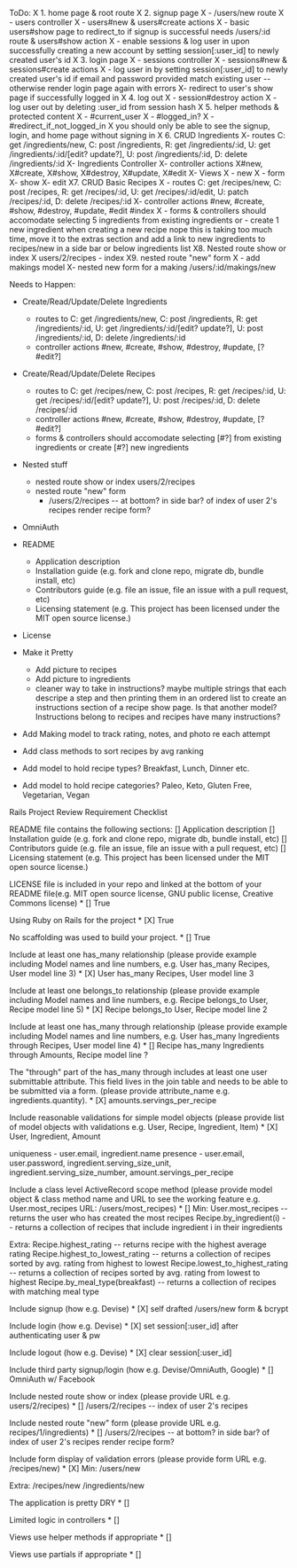 ToDo:
  X 1. home page & root route
  X 2. signup page 
    X - /users/new route
    X - users controller
    X - users#new & users#create actions
    X - basic users#show page to redirect_to if signup is successful
        needs /users/:id route & users#show action
    X - enable sessions & log user in upon successfully creating a new account by setting session[:user_id] to newly created user's id
  X 3. login page
    X - sessions controller
    X - sessions#new & sessions#create actions
    X - log user in by setting session[:user_id] to newly created user's id if email and password provided match existing user -- otherwise render login page again with errors
    X- redirect to user's show page if successfully logged in
  X 4. log out 
    X - session#destroy action
    X - log user out by deleting :user_id from session hash
  X 5. helper methods & protected content
    X - #current_user
    X - #logged_in?
    X - #redirect_if_not_logged_in
       X you should only be able to see the signup, login, and home page without signing in
  X 6. CRUD Ingredients
      X- routes
        C: get /ingredients/new, C: post /ingredients, 
        R: get /ingredients/:id, 
        U: get /ingredients/:id/[edit? update?], U: post /ingredients/:id, 
        D: delete /ingredients/:id
      X- Ingredients Controller
      X- controller actions 
        X#new, 
        X#create, 
        X#show, 
        X#destroy, 
        X#update,
        X#edit
      X- Views
        X - new
        X - form
        X- show
        X- edit
    X7. CRUD Basic Recipes
      X - routes
        C: get /recipes/new, C: post /recipes, 
        R: get /recipes/:id, U: get /recipes/:id/edit, 
        U: patch /recipes/:id, 
        D: delete /recipes/:id
      X- controller actions 
        #new, #create, 
        #show, 
        #destroy, 
        #update,
        #edit
        #index
      X - forms & controllers should accomodate selecting 5 ingredients from existing ingredients or 
       - create 1 new ingredient when creating a new recipe
       nope this is taking too much time, move it to the extras section and add a link to new ingredients to recipes/new in a side bar or below ingredients list 
    X8. Nested route show or index
        X users/2/recipes - index
    X9. nested route "new" form
      X - add makings model
      X- nested new form for a making
        /users/:id/makings/new



 Needs to Happen:
 - Create/Read/Update/Delete Ingredients
    - routes to C: get /ingredients/new, C: post /ingredients, R: get /ingredients/:id, U: get /ingredients/:id/[edit? update?], U: post /ingredients/:id, D: delete /ingredients/:id
    - controller actions #new, #create, #show, #destroy, #update, [? #edit?]

 - Create/Read/Update/Delete Recipes 
    - routes to C: get /recipes/new, C: post /recipes, R: get /recipes/:id, U: get /recipes/:id/[edit? update?], U: post /recipes/:id, D: delete /recipes/:id
    - controller actions #new, #create, #show, #destroy, #update, [? #edit?]
    - forms & controllers should accomodate selecting [#?] from existing ingredients or create [#?] new ingredients
  
  - Nested stuff
    - nested route show or index
        users/2/recipes
    - nested route "new" form
      - /users/2/recipes -- at bottom? in side bar? of index of user 2's recipes render recipe form?

  - OmniAuth
  - README 
    - Application description
    - Installation guide (e.g. fork and clone repo, migrate db, bundle install, etc)
    - Contributors guide (e.g. file an issue, file an issue with a pull request, etc)
    - Licensing statement (e.g. This project has been licensed under the MIT open source license.)

  - License





  - Make it Pretty
    - Add picture to recipes
    - Add picture to ingredients
    - cleaner way to take in instructions? maybe multiple strings that each descripe a step and then printing them in an ordered list to create an instructions section of a recipe show page. Is that another model? Instructions belong to recipes and recipes have many instructions?

  - Add Making model to track rating, notes, and photo re each attempt
  - Add class methods to sort recipes by avg ranking

  - Add model to hold recipe types? Breakfast, Lunch, Dinner etc.
  - Add model to hold recipe categories? Paleo, Keto, Gluten Free, Vegetarian, Vegan 




Rails Project Review Requirement Checklist

README file contains the following sections: 
[] Application description
[] Installation guide (e.g. fork and clone repo, migrate db, bundle install, etc)
[] Contributors guide (e.g. file an issue, file an issue with a pull request, etc)
[] Licensing statement (e.g. This project has been licensed under the MIT open source license.)

LICENSE file is included in your repo and linked at the bottom of your README file(e.g. MIT open source license, GNU public license, Creative Commons license) *
[] True

Using Ruby on Rails for the project *
[X] True

No scaffolding was used to build your project. *
[] True

Include at least one has_many relationship (please provide example including Model names and line numbers, e.g. User has_many Recipes, User model line 3) *
[X] 
User has_many Recipes, User model line 3
 
Include at least one belongs_to relationship (please provide example including Model names and line numbers, e.g. Recipe belongs_to User, Recipe model line 5) *
[X]
Recipe belongs_to User, Recipe model line 2

Include at least one has_many through relationship (please provide example including Model names and line numbers, e.g. User has_many Ingredients through Recipes, User model line 4) *
[]
Recipe has_many Ingredients through Amounts, Recipe model line ?


The "through" part of the has_many through includes at least one user submittable attribute. This field lives in the join table and needs to be able to be submitted via a form. (please provide attribute_name e.g. ingredients.quantity). *
[X]
amounts.servings_per_recipe

Include reasonable validations for simple model objects (please provide list of model objects with validations e.g. User, Recipe, Ingredient, Item) *
[X]
User, Ingredient, Amount

uniqueness - user.email, ingredient.name
presence - user.email, user.password, ingredient.serving_size_unit, ingredient.serving_size_number, amount.servings_per_recipe

Include a class level ActiveRecord scope method (please provide model object & class method name and URL to see the working feature e.g. User.most_recipes URL: /users/most_recipes) *
[] 
Min:
User.most_recipes -- returns the user who has created the most recipes
Recipe.by_ingredient(i) -- returns a collection of recipes that include ingredient i in their ingredients

Extra:
Recipe.highest_rating -- returns recipe with the highest average rating 
Recipe.highest_to_lowest_rating -- returns a collection of recipes sorted by avg. rating from highest to lowest
Recipe.lowest_to_highest_rating -- returns a collection of recipes sorted by avg. rating from lowest to highest
Recipe.by_meal_type(breakfast) -- returns a collection of recipes with matching meal type 


Include signup (how e.g. Devise) *
[X]
self drafted /users/new form & bcrypt

Include login (how e.g. Devise) *
[X]
set session[:user_id] after authenticating user & pw 

Include logout (how e.g. Devise) *
[X]
clear session[:user_id] 

Include third party signup/login (how e.g. Devise/OmniAuth, Google) *
[]
OmniAuth w/ Facebook

Include nested route show or index (please provide URL e.g. users/2/recipes) *
[]
/users/2/recipes -- index of user 2's recipes

Include nested route "new" form (please provide URL e.g. recipes/1/ingredients) *
[]
/users/2/recipes -- at bottom? in side bar? of index of user 2's recipes render recipe form?

Include form display of validation errors (please provide form URL e.g. /recipes/new) *
[X]
Min:
/users/new

Extra:
/recipes/new
/ingredients/new

The application is pretty DRY *
[]

Limited logic in controllers *
[]

Views use helper methods if appropriate *
[]

Views use partials if appropriate *
[]
